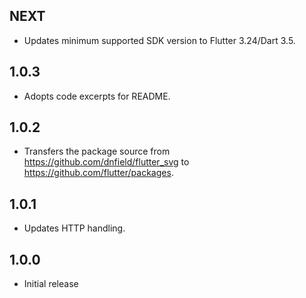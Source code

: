 ## NEXT

* Updates minimum supported SDK version to Flutter 3.24/Dart 3.5.

## 1.0.3

* Adopts code excerpts for README.

## 1.0.2

* Transfers the package source from https://github.com/dnfield/flutter_svg
  to https://github.com/flutter/packages.

## 1.0.1

- Updates HTTP handling.

## 1.0.0

- Initial release
